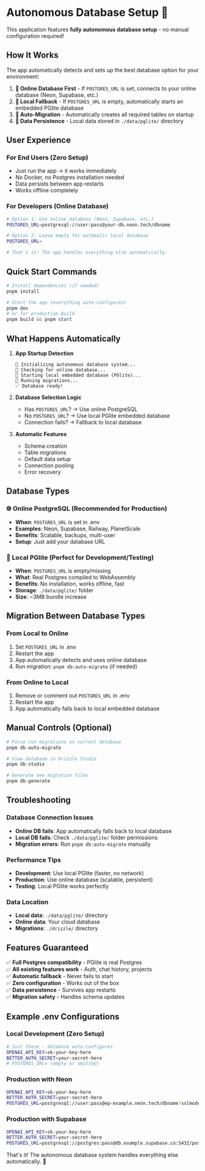 # Autonomous Database Setup 🚀

This application features **fully autonomous database setup** - no manual configuration required!

## How It Works

The app automatically detects and sets up the best database option for your environment:

1. **📡 Online Database First** - If `POSTGRES_URL` is set, connects to your online database (Neon, Supabase, etc.)
2. **💾 Local Fallback** - If `POSTGRES_URL` is empty, automatically starts an embedded PGlite database
3. **🔄 Auto-Migration** - Automatically creates all required tables on startup
4. **📁 Data Persistence** - Local data stored in `./data/pglite/` directory

## User Experience

### For End Users (Zero Setup)
- Just run the app → it works immediately
- No Docker, no Postgres installation needed
- Data persists between app restarts
- Works offline completely

### For Developers (Online Database)
```bash
# Option 1: Use online database (Neon, Supabase, etc.)
POSTGRES_URL=postgresql://user:pass@your-db.neon.tech/dbname

# Option 2: Leave empty for automatic local database
POSTGRES_URL=

# That's it! The app handles everything else automatically.
```

## Quick Start Commands

```powershell
# Install dependencies (if needed)
pnpm install

# Start the app (everything auto-configures)
pnpm dev
# or for production build
pnpm build && pnpm start
```

## What Happens Automatically

1. **App Startup Detection**
   ```
   🚀 Initializing autonomous database system...
   📡 Checking for online database...
   💾 Starting local embedded database (PGlite)...
   🔄 Running migrations...
   ✅ Database ready!
   ```

2. **Database Selection Logic**
   - Has `POSTGRES_URL`? → Use online PostgreSQL
   - No `POSTGRES_URL`? → Use local PGlite embedded database
   - Connection fails? → Fallback to local database

3. **Automatic Features**
   - Schema creation
   - Table migrations  
   - Default data setup
   - Connection pooling
   - Error recovery

## Database Types

### 🌐 Online PostgreSQL (Recommended for Production)
- **When**: `POSTGRES_URL` is set in .env
- **Examples**: Neon, Supabase, Railway, PlanetScale
- **Benefits**: Scalable, backups, multi-user
- **Setup**: Just add your database URL

### 💾 Local PGlite (Perfect for Development/Testing)
- **When**: `POSTGRES_URL` is empty/missing
- **What**: Real Postgres compiled to WebAssembly
- **Benefits**: No installation, works offline, fast
- **Storage**: `./data/pglite/` folder
- **Size**: ~3MB bundle increase

## Migration Between Database Types

### From Local to Online
1. Set `POSTGRES_URL` in .env
2. Restart the app
3. App automatically detects and uses online database
4. Run migration: `pnpm db:auto-migrate` (if needed)

### From Online to Local  
1. Remove or comment out `POSTGRES_URL` in .env
2. Restart the app  
3. App automatically falls back to local embedded database

## Manual Controls (Optional)

```powershell
# Force run migrations on current database
pnpm db:auto-migrate

# View database in Drizzle Studio
pnpm db:studio

# Generate new migration files  
pnpm db:generate
```

## Troubleshooting

### Database Connection Issues
- **Online DB fails**: App automatically falls back to local database
- **Local DB fails**: Check `./data/pglite/` folder permissions
- **Migration errors**: Run `pnpm db:auto-migrate` manually

### Performance Tips
- **Development**: Use local PGlite (faster, no network)
- **Production**: Use online database (scalable, persistent)
- **Testing**: Local PGlite works perfectly

### Data Location
- **Local data**: `./data/pglite/` directory
- **Online data**: Your cloud database
- **Migrations**: `./drizzle/` directory

## Features Guaranteed

✅ **Full Postgres compatibility** - PGlite is real Postgres  
✅ **All existing features work** - Auth, chat history, projects  
✅ **Automatic fallback** - Never fails to start  
✅ **Zero configuration** - Works out of the box  
✅ **Data persistence** - Survives app restarts  
✅ **Migration safety** - Handles schema updates  

## Example .env Configurations

### Local Development (Zero Setup)
```bash
# Just these - database auto-configures
OPENAI_API_KEY=sk-your-key-here
BETTER_AUTH_SECRET=your-secret-here
# POSTGRES_URL= (empty or omitted)
```

### Production with Neon
```bash
OPENAI_API_KEY=sk-your-key-here
BETTER_AUTH_SECRET=your-secret-here  
POSTGRES_URL=postgresql://user:pass@ep-example.neon.tech/dbname?sslmode=require
```

### Production with Supabase
```bash
OPENAI_API_KEY=sk-your-key-here
BETTER_AUTH_SECRET=your-secret-here
POSTGRES_URL=postgresql://postgres:pass@db.example.supabase.co:5432/postgres
```

That's it! The autonomous database system handles everything else automatically. 🎉